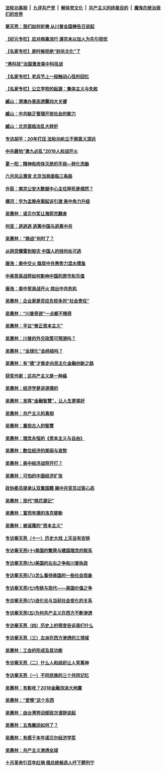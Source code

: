 ####  [法轮功真相](../../../../basic/blob/master/README.md?t=07100231) &nbsp;|&nbsp; [九评共产党](../../../../9ping.md/blob/master/README.md?t=07100231) &nbsp;|&nbsp; [解体党文化](../../../../jtdwh.md/blob/master/README.md?t=07100231)  &nbsp;|&nbsp; [共产主义的终极目的](../../../../gczydzjmd.md/blob/master/README.md?t=07100231) &nbsp;|&nbsp; [魔鬼在统治我们的世界](../../../../mgztzwmdsj.md/blob/master/README.md?t=07100231) 

#### [章天亮：我们如何祈祷 从川普全国祷告日说起](../pages/nsc423/n11944627.md?t=07100231) 

#### [【纪元专栏】应对病毒流行 渥京未以加人为先引担忧](../pages/nsc423/n11875714.md?t=07100231) 

#### [【名家专栏】是时候拒绝“封杀文化”了](../pages/nsc423/n11814093.md?t=07100231) 

#### [“黑科技”治国激发美中科技战](../pages/nsc423/n11638056.md?t=07100231) 

#### [【名家专栏】老兵节上一段触动心弦的回忆](../pages/nsc423/n11646016.md?t=07100231) 

#### [【名家专栏】公立学校的起源：集体主义与失败](../pages/nsc423/n11601833.md?t=07100231) 

#### [臧山：港澳办表态透露四大关键](../pages/nsc423/n11421628.md?t=07100231) 

#### [臧山：中共缺乏管理开放社会的能力](../pages/nsc423/n11407457.md?t=07100231) 

#### [臧山：北京面临治乱大转折](../pages/nsc423/n11406895.md?t=07100231) 

#### [专访胡平：20年打压 法轮功屹立不倒意义深远](../pages/nsc423/n11398800.md?t=07100231) 

#### [中共最怕“逢九必乱”2019人权战开火](../pages/nsc423/n11385248.md?t=07100231) 

#### [夏一阳：精神和肉体灭绝的手段—转化洗脑](../pages/nsc423/n11368250.md?t=07100231) 

#### [六月风云激变 北京当局面临三条路](../pages/nsc423/n11313668.md?t=07100231) 

#### [许茹：南京公安大数据中心主任猝死是偶然？](../pages/nsc423/n11064744.md?t=07100231) 

#### [横河：华为孟晚舟案起诉引渡 美中角力升级](../pages/nsc423/n11027230.md?t=07100231) 

#### [吴惠林：诺贝尔奖让海耶克翻身](../pages/nsc423/n10890049.md?t=07100231) 

#### [何坚：逃逃逃 逃离中国与逃离中共](../pages/nsc423/n10592891.md?t=07100231) 

#### [吴惠林：“商战”何时了？](../pages/nsc423/n10573558.md?t=07100231) 

#### [从网贷爆雷到股灾 中国人的钱何处可逃](../pages/nsc423/n10572800.md?t=07100231) 

#### [唐浩：美中交火 隐现中共黑势力混水摸鱼](../pages/nsc423/n10544040.md?t=07100231) 

#### [中美贸易战将如何影响中国的房市和币值](../pages/nsc423/n10543697.md?t=07100231) 

#### [唐浩：美中贸易战开火 烧出中共危机](../pages/nsc423/n10540126.md?t=07100231) 

#### [吴惠林：企业家是否应负较多的“社会责任”](../pages/nsc423/n10535022.md?t=07100231) 

#### [吴惠林：“川普奇迹”一点都不稀奇](../pages/nsc423/n10512808.md?t=07100231) 

#### [吴惠林：平议“修正资本主义”](../pages/nsc423/n10495724.md?t=07100231) 

#### [吴惠林：川普的外交政策可预测吗？](../pages/nsc423/n10462387.md?t=07100231) 

#### [吴惠林：“全球化”会终结吗？](../pages/nsc423/n10452838.md?t=07100231) 

#### [吴惠林：有“德”才能走向民主化金融创新之路](../pages/nsc423/n10432292.md?t=07100231) 

#### [获奖作家：这共产主义是一种癌](../pages/nsc423/n10431541.md?t=07100231) 

#### [吴惠林：经济学是讲道德的](../pages/nsc423/n10398014.md?t=07100231) 

#### [吴惠林：发挥“金融智慧”，让人生更美好](../pages/nsc423/n10375019.md?t=07100231) 

#### [吴惠林：共产主义的真相](../pages/nsc423/n10351394.md?t=07100231) 

#### [吴惠林：重拾古人的智慧](../pages/nsc423/n10337691.md?t=07100231) 

#### [吴惠林：理念永恒的《资本主义与自由》](../pages/nsc423/n10316274.md?t=07100231) 

#### [吴惠林：数位经济的美丽与哀愁](../pages/nsc423/n10292946.md?t=07100231) 

#### [吴惠林：美中经济战将开打？](../pages/nsc423/n10258825.md?t=07100231) 

#### [吴惠林：可怕的中国经济扩张](../pages/nsc423/n10219147.md?t=07100231) 

#### [政协委员提承认双重国籍 揭中共官员过客心态](../pages/nsc423/n10208809.md?t=07100231) 

#### [吴惠林：现代“桃花源记”](../pages/nsc423/n10185234.md?t=07100231) 

#### [吴惠林：富而有德的洛克斐勒](../pages/nsc423/n10142264.md?t=07100231) 

#### [吴惠林：被诬蔑的“资本主义”](../pages/nsc423/n10124816.md?t=07100231) 

#### [专访章天亮（十一）历史大戏 上天自有安排](../pages/nsc423/n10094905.md?t=07100231) 

#### [专访章天亮(十)美国的繁荣与建国理念的联系](../pages/nsc423/n10094899.md?t=07100231) 

#### [专访章天亮(九)美国的左右之争和川普执政](../pages/nsc423/n10094889.md?t=07100231) 

#### [专访章天亮(八)怎么看待美国的一些社会现象](../pages/nsc423/n10094857.md?t=07100231) 

#### [专访章天亮(七)传统与现代——美国价值之争](../pages/nsc423/n10093140.md?t=07100231) 

#### [专访章天亮(六)进化论与当前社会变化的关系](../pages/nsc423/n10092036.md?t=07100231) 

#### [专访章天亮(五)为何共产主义在西方不断渗透](../pages/nsc423/n10083620.md?t=07100231) 

#### [专访章天亮（四）历史上的预言告诉我们什么](../pages/nsc423/n10083606.md?t=07100231) 

#### [专访章天亮（三）左派在西方渗透的三领域](../pages/nsc423/n10081115.md?t=07100231) 

#### [吴惠林：工会的形成及其功能](../pages/nsc423/n10080633.md?t=07100231) 

#### [专访章天亮（二）什么人和组织让人背离神](../pages/nsc423/n10076637.md?t=07100231) 

#### [专访章天亮（一）不同民族的三个共同记忆](../pages/nsc423/n10074188.md?t=07100231) 

#### [吴惠林：有影呒？2018金融泡沫大地震](../pages/nsc423/n10040534.md?t=07100231) 

#### [吴惠林：“爱情”这个东西](../pages/nsc423/n10019423.md?t=07100231) 

#### [吴惠林：由台湾劳动部政次请辞说起](../pages/nsc423/n9979679.md?t=07100231) 

#### [吴惠林：五鬼搬运如何了？](../pages/nsc423/n9925338.md?t=07100231) 

#### [吴惠林：有感于本年诺贝尔经济学奖](../pages/nsc423/n9871883.md?t=07100231) 

#### [吴惠林：共产主义渗透全球](../pages/nsc423/n9812748.md?t=07100231) 

#### [十月革命引百年红祸 俄总统候选人吁下葬列宁](../pages/nsc423/n9810182.md?t=07100231) 

